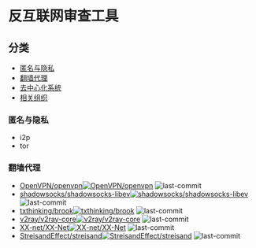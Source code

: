 # 反互联网审查工具

## 分类
- [匿名与隐私](#匿名与隐私)
- [翻墙代理](#翻墙代理)
- [去中心化系统](#去中心化系统)
- [相关组织](#相关组织)

### 匿名与隐私
- i2p
- tor

### 翻墙代理
- [OpenVPN/openvpn](https://github.com/OpenVPN/openvpn)[![OpenVPN/openvpn](https://img.shields.io/github/stars/OpenVPN/openvpn.svg?style=social&label=Stars)](https://github.com/OpenVPN/openvpn) ![last-commit](https://img.shields.io/github/last-commit/OpenVPN/openvpn.svg)
- [shadowsocks/shadowsocks-libev](https://github.com/shadowsocks/shadowsocks-libev)[![shadowsocks/shadowsocks-libev](https://img.shields.io/github/stars/shadowsocks/shadowsocks-libev.svg?style=social&label=Stars)](https://github.com/shadowsocks/shadowsocks-libev) ![last-commit](https://img.shields.io/github/last-commit/shadowsocks/shadowsocks-libev.svg)
- [txthinking/brook](https://github.com/txthinking/brook)[![txthinking/brook](https://img.shields.io/github/stars/txthinking/brook.svg?style=social&label=Stars)](https://github.com/txthinking/brook) ![last-commit](https://img.shields.io/github/last-commit/txthinking/brook.svg)
- [v2ray/v2ray-core](https://github.com/v2ray/v2ray-core)[![v2ray/v2ray-core](https://img.shields.io/github/stars/v2ray/v2ray-core.svg?style=social&label=Stars)](https://github.com/v2ray/v2ray-core) ![last-commit](https://img.shields.io/github/last-commit/v2ray/v2ray-core.svg)
- [XX-net/XX-Net](https://github.com/XX-net/XX-Net)[![XX-net/XX-Net](https://img.shields.io/github/stars/XX-net/XX-Net.svg?style=social&label=Stars)](https://github.com/XX-net/XX-Net) ![last-commit](https://img.shields.io/github/last-commit/XX-net/XX-Net.svg)
- [StreisandEffect/streisand](https://github.com/StreisandEffect/streisand)[![StreisandEffect/streisand](https://img.shields.io/github/stars/StreisandEffect/streisand.svg?style=social&label=Stars)](https://github.com/StreisandEffect/streisand) ![last-commit](https://img.shields.io/github/last-commit/StreisandEffect/streisand.svg)
